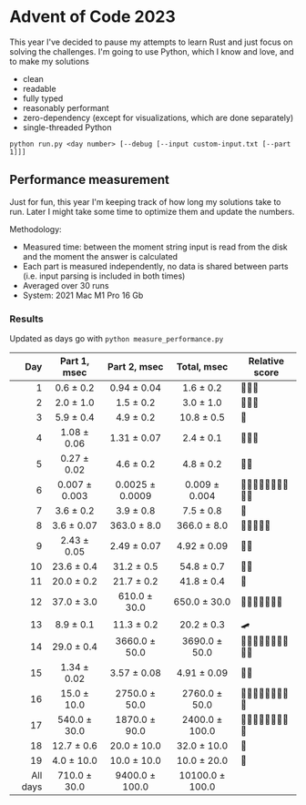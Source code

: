 # Advent of Code 2023

This year I've decided to pause my attempts to learn Rust and just focus on solving the challenges.
I'm going to use Python, which I know and love, and to make my solutions
- clean
- readable
- fully typed
- reasonably performant
- zero-dependency (except for visualizations, which are done separately)
- single-threaded Python

```shell
python run.py <day number> [--debug [--input custom-input.txt [--part 1]]]
```

## Performance measurement

Just for fun, this year I'm keeping track of how long my solutions take to run. Later I might take some time to
optimize them and update the numbers.

Methodology:
- Measured time: between the moment string input is read from the disk and the moment the answer is calculated
- Each part is measured independently, no data is shared between parts (i.e. input parsing is included in both times)
- Averaged over 30 runs
- System: 2021 Mac M1 Pro 16 Gb 

### Results

Updated as days go with `python measure_performance.py`

<!-- generated table start -->
**Day** | **Part 1**, msec | **Part 2**, msec | **Total**, msec | **Relative score**
---: | :---: | :---: | :---: | ---
1 | 0.6 ± 0.2 | 0.94 ± 0.04 | 1.6 ± 0.2 | 🚀🚀🚀
2 | 2.0 ± 1.0 | 1.5 ± 0.2 | 3.0 ± 1.0 | 🚀🚀🚀
3 | 5.9 ± 0.4 | 4.9 ± 0.2 | 10.8 ± 0.5 | 🚀
4 | 1.08 ± 0.06 | 1.31 ± 0.07 | 2.4 ± 0.1 | 🚀🚀🚀
5 | 0.27 ± 0.02 | 4.6 ± 0.2 | 4.8 ± 0.2 | 🚀🚀
6 | 0.007 ± 0.003 | 0.0025 ± 0.0009 | 0.009 ± 0.004 | 🚀🚀🚀🚀🚀🚀🚀🚀🚀🚀
7 | 3.6 ± 0.2 | 3.9 ± 0.8 | 7.5 ± 0.8 | 🚀
8 | 3.6 ± 0.07 | 363.0 ± 8.0 | 366.0 ± 8.0 | 🐢🐢🐢🐢🐢
9 | 2.43 ± 0.05 | 2.49 ± 0.07 | 4.92 ± 0.09 | 🚀🚀
10 | 23.6 ± 0.4 | 31.2 ± 0.5 | 54.8 ± 0.7 | 🐢🐢
11 | 20.0 ± 0.2 | 21.7 ± 0.2 | 41.8 ± 0.4 | 🐢
12 | 37.0 ± 3.0 | 610.0 ± 30.0 | 650.0 ± 30.0 | 🐢🐢🐢🐢🐢🐢🐢
13 | 8.9 ± 0.1 | 11.3 ± 0.2 | 20.2 ± 0.3 | 🛹
14 | 29.0 ± 0.4 | 3660.0 ± 50.0 | 3690.0 ± 50.0 | 🐢🐢🐢🐢🐢🐢🐢🐢🐢🐢
15 | 1.34 ± 0.02 | 3.57 ± 0.08 | 4.91 ± 0.09 | 🚀🚀
16 | 15.0 ± 10.0 | 2750.0 ± 50.0 | 2760.0 ± 50.0 | 🐢🐢🐢🐢🐢🐢🐢🐢🐢
17 | 540.0 ± 30.0 | 1870.0 ± 90.0 | 2400.0 ± 100.0 | 🐢🐢🐢🐢🐢🐢🐢🐢🐢
18 | 12.7 ± 0.6 | 20.0 ± 10.0 | 32.0 ± 10.0 | 🐢
19 | 4.0 ± 10.0 | 10.0 ± 10.0 | 10.0 ± 20.0 | 🚀
All days | 710.0 ± 30.0 | 9400.0 ± 100.0 | 10100.0 ± 100.0 | 
<!-- generated table end -->
